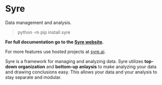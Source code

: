 # Syre

Data management and analysis.
> python -m pip install syre

**For full documentation go to the [Syre website](http://www.syre.ai).**

For more features use hosted projects at [syre.ai](http://www.syre.ai).

Syre is a framework for managing and analyzing data. Syre utilizes **top-down organization** and **bottom-up anlaysis** to make analyzing your data and drawing conclusions easy. This allows your data and your analysis to stay separate and modular.
